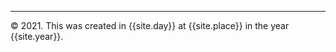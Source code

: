--------------------------------------------------
&copy; 2021. This was created in {{site.day}} at {{site.place}} in the year {{site.year}}.
